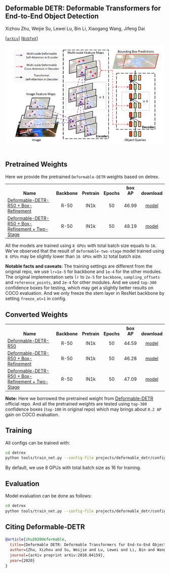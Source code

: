 ## Deformable DETR: Deformable Transformers for End-to-End Object Detection

Xizhou Zhu, Weijie Su, Lewei Lu, Bin Li, Xiaogang Wang, Jifeng Dai

[[`arXiv`](https://arxiv.org/abs/2010.04159)] [[`BibTeX`](#citing-deformable-detr)]


<div align="center">
  <img src="./assets/deformable_detr.png"/>
</div><br/>

## Pretrained Weights
Here we provide the pretrained `Deformable-DETR` weights based on detrex.
<table><tbody>
<!-- START TABLE -->
<!-- TABLE HEADER -->
<th valign="bottom">Name</th>
<th valign="bottom">Backbone</th>
<th valign="bottom">Pretrain</th>
<th valign="bottom">Epochs</th>
<th valign="bottom">box<br/>AP</th>
<th valign="bottom">download</th>
<!-- TABLE BODY -->
<!-- ROW: deformable_detr_r50_with_box_refinement_50ep -->
 <tr><td align="left"><a href="configs/deformable_detr_r50_with_box_refinement_50ep.py">Deformable-DETR-R50 + Box-Refinement</a></td>
<td align="center">R-50</td>
<td align="center">IN1k</td>
<td align="center">50</td>
<td align="center">46.99</td>
<td align="center"> <a href="https://github.com/IDEA-Research/detrex-storage/releases/download/v0.1.1/deformable_detr_with_box_refinement_50ep_new.pth">model</a></td>
</tr>
<!-- ROW: deformable_detr_r50_two_stage_50ep -->
 <tr><td align="left"><a href="configs/deformable_detr_r50_two_stage_50ep.py">Deformable-DETR-R50 + Box-Refinement + Two-Stage</a></td>
<td align="center">R-50</td>
<td align="center">IN1k</td>
<td align="center">50</td>
<td align="center">48.19</td>
<td align="center"> <a href="https://github.com/IDEA-Research/detrex-storage/releases/download/v0.1.1/deformable_detr_r50_two_stage_50ep_new.pth">model</a></td>
</tr>
</tbody></table>

All the models are trained using `8 GPUs` with total batch size equals to `16`. We've observed that the result of `deformable-two-stage` model trained using `8 GPUs` may be  slightly lower than `16 GPUs` with `32` total batch size.

**Notable facts and caveats**: The training settings are different from the original repo, we use `lr=1e-5` for backbone and `1e-4` for the other modules. The original implementation sets `lr` to `2e-5` for `backbone`, `sampling_offsets` and `reference_points`, and `2e-4` for other modules. And we used `top-300` confidence boxes for testing, which may get a slightly better results on COCO evaluation. And we only freeze the stem layer in ResNet backbone by setting `freeze_at=1` in config.

## Converted Weights
<table><tbody>
<!-- START TABLE -->
<!-- TABLE HEADER -->
<th valign="bottom">Name</th>
<th valign="bottom">Backbone</th>
<th valign="bottom">Pretrain</th>
<th valign="bottom">Epochs</th>
<th valign="bottom">box<br/>AP</th>
<th valign="bottom">download</th>
<!-- TABLE BODY -->
<!-- ROW: deformable_detr_r50_50ep -->
 <tr><td align="left"><a href="configs/deformable_detr_r50_50ep.py">Deformable-DETR-R50</a></td>
<td align="center">R-50</td>
<td align="center">IN1k</td>
<td align="center">50</td>
<td align="center">44.59</td>
<td align="center"> <a href="https://github.com/IDEA-Research/detrex-storage/releases/download/v0.1.0/converted_deformable_detr_r50.pth">model</a></td>
</tr>
<!-- ROW: deformable_detr_r50_with_box_refinement -->
 <tr><td align="left"><a href="configs/deformable_detr_r50_with_box_refinement_50ep.py">Deformable-DETR-R50 + Box-Refinement</a></td>
<td align="center">R-50</td>
<td align="center">IN1k</td>
<td align="center">50</td>
<td align="center">46.28</td>
<td align="center"> <a href="https://github.com/IDEA-Research/detrex-storage/releases/download/v0.1.0/converted_deformable_detr_r50_with_box_refine_50ep.pth">model</a></td>
</tr>
<!-- ROW: deformable_detr_r50_two_stage_50ep -->
 <tr><td align="left"><a href="configs/deformable_detr_r50_two_stage_50ep.py">Deformable-DETR-R50 + Box-Refinement + Two-Stage</a></td>
<td align="center">R-50</td>
<td align="center">IN1k</td>
<td align="center">50</td>
<td align="center">47.09</td>
<td align="center"> <a href="https://github.com/IDEA-Research/detrex-storage/releases/download/v0.1.0/converted_deformable_detr_two_stage_50ep.pth">model</a></td>
</tr>
</tbody></table>

**Note:** Here we borrowed the pretrained weight from [Deformable-DETR](https://github.com/fundamentalvision/Deformable-DETR) official repo. And all the pretrained weights are tested using `top-300` confidence boxes (`top-100` in original repo) which may brings about `0.2 AP` gain on COCO evaluation.

## Training
All configs can be trained with:
```bash
cd detrex
python tools/train_net.py --config-file projects/deformable_detr/configs/path/to/config.py --num-gpus 8
```
By default, we use 8 GPUs with total batch size as 16 for training.

## Evaluation
Model evaluation can be done as follows:
```bash
cd detrex
python tools/train_net.py --config-file projects/deformable_detr/configs/path/to/config.py --eval-only train.init_checkpoint=/path/to/model_checkpoint
```

## Citing Deformable-DETR
```BibTex
@article{zhu2020deformable,
  title={Deformable DETR: Deformable Transformers for End-to-End Object Detection},
  author={Zhu, Xizhou and Su, Weijie and Lu, Lewei and Li, Bin and Wang, Xiaogang and Dai, Jifeng},
  journal={arXiv preprint arXiv:2010.04159},
  year={2020}
}
```